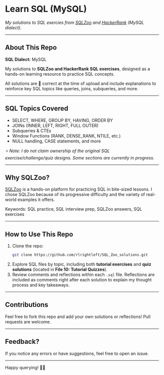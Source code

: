 # Learn SQL (MySQL)

*My solutions to SQL exercies from [SQLZoo](https://www.sqlzoo.net/wiki/SQL_Tutorial) and [HackerRank](https://www.hackerrank.com/domains/sql) (MySQL dialect).*

---

## About This Repo
**SQL Dialect:** MySQL

My solutions to **SQLZoo and HackerRank SQL exercises**, designed as a hands-on learning resource to practice SQL concepts.

All solutions are 💯 correct at the time of upload and include explanations to reinforce key SQL topics like queries, joins, subqueries, and more.

---

## SQL Topics Covered
- SELECT, WHERE, GROUP BY, HAVING, ORDER BY
- JOINs (INNER, LEFT, RIGHT, FULL OUTER)
- Subqueries & CTEs
- Window Functions (RANK, DENSE_RANK, NTILE, etc.)
- NULL handling, CASE statements, and more


*⭐ Note: I do not claim ownership of the original SQL exercise/challenge/quiz designs. 
          Some sections are currently in progress.*

---

## Why SQLZoo?
[SQLZoo](https://www.sqlzoo.net/wiki/SQL_Tutorial) is a hands-on platform for practicing SQL in bite-sized lessons. I chose SQLZoo because of its progressive difficulty and the variety of real-world examples it offers.

Keywords: SQL practice, SQL interview prep, SQLZoo answers, SQL exercises

---

## How to Use This Repo
1. Clone the repo:  
   ```bash
   git clone https://github.com/rlrightleft/SQL_Zoo_solutions.git
   ```
2. Explore SQL files by topic, including both **tutorial exercises** and **quiz solutions** (located in **File 10: Tutorial Quizzes**).
3. Review comments and reflections within each `.sql` file. Reflections are included as comments right after each solution to explain my thought process and key takeaways.

---

## Contributions
Feel free to fork this repo and add your own solutions or reflections! Pull requests are welcome.

---

## Feedback?
If you notice any errors or have suggestions, feel free to open an issue.

---

Happy querying! 🚀😄
